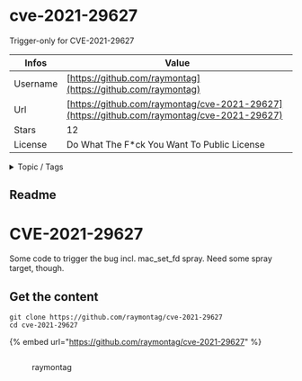 # cve-2021-29627

Trigger-only for CVE-2021-29627

| Infos    | Value                                                              |
| -------- | -------------------------------------------------------------------|
| Username | [https://github.com/raymontag](https://github.com/raymontag) |
| Url      | [https://github.com/raymontag/cve-2021-29627](https://github.com/raymontag/cve-2021-29627)                                               |
| Stars    | 12                                                          |
| License  | Do What The F*ck You Want To Public License                                                        |

<details>

<summary>Topic / Tags</summary>



</details>

## Readme

# CVE-2021-29627
Some code to trigger the bug incl. mac_set_fd spray. Need some spray target, 
though.


## Get the content

```
git clone https://github.com/raymontag/cve-2021-29627
cd cve-2021-29627
```

{% embed url="https://github.com/raymontag/cve-2021-29627" %}

<figure><img src="https://avatars.githubusercontent.com/u/106421?v=4" alt=""><figcaption><p>raymontag</p></figcaption></figure>
